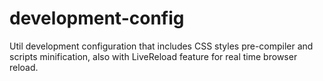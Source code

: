 # development-config
Util development configuration that includes CSS styles pre-compiler and scripts minification, also with LiveReload feature for real time browser reload.
